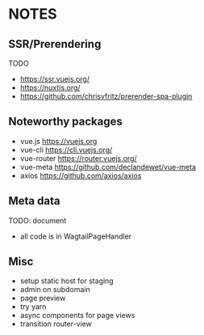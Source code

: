 # NOTES

## SSR/Prerendering
TODO
- https://ssr.vuejs.org/
- https://nuxtjs.org/
- https://github.com/chrisvfritz/prerender-spa-plugin

## Noteworthy packages
- vue.js https://vuejs.org
- vue-cli https://cli.vuejs.org/
- vue-router https://router.vuejs.org/
- vue-meta https://github.com/declandewet/vue-meta
- axios https://github.com/axios/axios

## Meta data
TODO: document
- all code is in WagtailPageHandler

## Misc
- setup static host for staging
- admin on subdomain
- page preview
- try yarn
- async components for page views
- transition router-view
